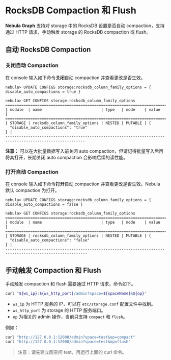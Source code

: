 # RocksDB Compaction 和 Flush

**Nebula Graph** 支持对 storage 中的 RocksDB 设置是否自动 compaction，支持通过 HTTP 请求，手动触发 storage 的 RocksDB compaction 或 flush。

## 自动 RocksDB Compaction

### 关闭自动 Compaction

在 console 输入如下命令**关闭**自动 compaction 并查看更改是否生效。

```ngql
nebula> UPDATE CONFIGS storage:rocksdb_column_family_options = { disable_auto_compactions = true }

nebula> GET CONFIGS storage:rocksdb_column_family_options
=========================================================================================================
| module  | name                          | type   | mode    | value                                    |
=========================================================================================================
| STORAGE | rocksdb_column_family_options | NESTED | MUTABLE | {
  "disable_auto_compactions": "true"
} |
---------------------------------------------------------------------------------------------------------
```

**注意：** 可以在大批量数据写入前关闭 auto compaction，但请记得批量写入后再将其打开，长期关闭 auto compaction 会影响后续的读性能。

### 打开自动 Compaction

在 console 输入如下命令**打开**自动 compaction 并查看更改是否生效。Nebula 默认 compaction 为打开。

```ngql
nebula> UPDATE CONFIGS storage:rocksdb_column_family_options = { disable_auto_compactions = false }

nebula> GET CONFIGS storage:rocksdb_column_family_options
==========================================================================================================
| module  | name                          | type   | mode    | value                                     |
==========================================================================================================
| STORAGE | rocksdb_column_family_options | NESTED | MUTABLE | {
  "disable_auto_compactions": "false"
} |
----------------------------------------------------------------------------------------------------------
```

## 手动触发 Compaction 和 Flush

手动触发 compaction 和 flush 需要通过 HTTP 请求，命令如下。

```bash
curl "${ws_ip}:${ws_http_port}/admin?space=${spaceName}&${op}"
```

- `ws_ip` 为 HTTP 服务的 IP，可以在 `etc/storage.conf` 配置文件中找到。
- `ws_http_port` 为 storage 的 HTTP 服务端口。
- `op` 为相关的 admin 操作，当前只支持 `compact` 和 `flush`。

例如：

```bash
curl "http://127.0.0.1:12000/admin?space=test&op=compact"
curl "http://127.0.0.1:12000/admin?space=test&op=flush"
```

> 注意：请先建立图空间 test，再运行上面的 curl 命令。
